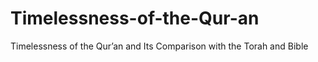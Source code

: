 # Timelessness-of-the-Qur-an
Timelessness of the Qur’an and Its Comparison with the Torah and Bible
